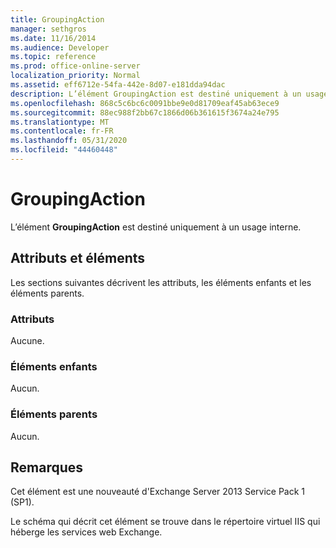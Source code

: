 ```yaml
---
title: GroupingAction
manager: sethgros
ms.date: 11/16/2014
ms.audience: Developer
ms.topic: reference
ms.prod: office-online-server
localization_priority: Normal
ms.assetid: eff6712e-54fa-442e-8d07-e181dda94dac
description: L’élément GroupingAction est destiné uniquement à un usage interne.
ms.openlocfilehash: 868c5c6bc6c0091bbe9e0d81709eaf45ab63ece9
ms.sourcegitcommit: 88ec988f2bb67c1866d06b361615f3674a24e795
ms.translationtype: MT
ms.contentlocale: fr-FR
ms.lasthandoff: 05/31/2020
ms.locfileid: "44460448"
---
```

# <a name="groupingaction"></a>GroupingAction

L’élément **GroupingAction** est destiné uniquement à un usage interne. 

## <a name="attributes-and-elements"></a>Attributs et éléments

Les sections suivantes décrivent les attributs, les éléments enfants et les éléments parents.
  
### <a name="attributes"></a>Attributs

Aucune.
  
### <a name="child-elements"></a>Éléments enfants

Aucun.
  
### <a name="parent-elements"></a>Éléments parents

Aucun.
  
## <a name="remarks"></a>Remarques

Cet élément est une nouveauté d'Exchange Server 2013 Service Pack 1 (SP1).
  
Le schéma qui décrit cet élément se trouve dans le répertoire virtuel IIS qui héberge les services web Exchange.
  

